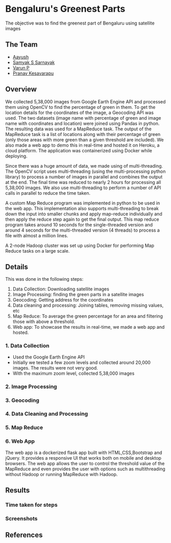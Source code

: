 # Bengaluru's Greenest Parts

The objective was to find the greenest part of Bengaluru using satellite images

## The Team

 - [Aayush](https://github.com/NaikAayush/)
 - [Samyak S Sarnayak](https://github.com/Samyak2/)
 - [Varun P](https://github.com/varunp2k/)
 - [Pranav Kesavarapu](https://github.com/psiayn/)

## Overview

We collected 5,38,000 images from Google Earth Engine API and processed them using OpenCV to find the percentage of green in them.
To get the location details for the coordinates of the image, a Geocoding API was used.
The two datasets (image name with percentage of green and image name with coordinates and location) were joined using Pandas in python.
The resulting data was used for a MapReduce task. The output of the MapReduce task is a list of locations along with their percentage of green (only those areas with more green than a given threshold are included).
We also made a web app to demo this in real-time and hosted it on Heroku, a cloud platform. The application was containerized using Docker while deploying.

Since there was a huge amount of data, we made using of multi-threading. The OpenCV script uses multi-threading (using the multi-processing python library) to process a number of images in parallel and combines the output at the end. The final time was reduced to nearly 2 hours for processing all 5,38,000 images. We also use multi-threading to perform a number of API calls in parallel to reduce the time taken.

A custom Map Reduce program was implemented in python to be used in the web app. This implementation also supports multi-threading to break down the input into smaller chunks and apply map-reduce individually and then apply the reduce step again to get the final output.
This map reduce program takes around 10 seconds for the single-threaded version and around 4 seconds for the multi-threaded version (4 threads) to process a file with almost a million lines.

A 2-node Hadoop cluster was set up using Docker for performing Map Reduce tasks on a large scale.

## Details

This was done in the following steps:
 1. Data Collection: Downloading satellite images
 2. Image Processing: finding the green parts in a satellite images
 3. Geocoding: Getting address for the coordinates
 4. Data cleaning and processing: Joining tables, removing missing values, etc
 5. Map Reduce: To average the green percentage for an area and filtering those with above a threshold.
 6. Web app: To showcase the results in real-time, we made a web app and hosted.

### 1. Data Collection

 - Used the Google Earth Engine API
 - Initially we tested a few zoom levels and collected around 20,000 images. The results were not very good.
 - With the maximum zoom level, collected 5,38,000 images

### 2. Image Processing

### 3. Geocoding

### 4. Data Cleaning and Processing

### 5. Map Reduce

### 6. Web App
The web app is a dockerized flask app built with HTML,CSS,Bootstrap and jQuery. It provides a responsive UI that works both on mobile and desktop browsers. The web app allows the user to control the threshold value of the MapReduce and even provides the user with options such as multithreading without Hadoop or running MapReduce with Hadoop. 
## Results

### Time taken for steps

### Screenshots

## References
